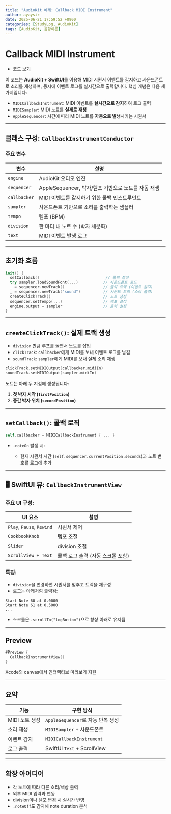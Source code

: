 ```yaml
---
title: "AudioKit 예제: Callback MIDI Instrument"
author: ayaysir
date: 2025-06-21 17:59:52 +0900
categories: [StudyLog, AudioKit]
tags: [AudioKit, 음향이론]
---
```


# Callback MIDI Instrument

- [코드 보기](https://github.com/ayaysir/Swift-Playgrounds/blob/main/AudioKit%20Cookbook%20Copy/AudioKit%20Cookbook%20Copy/Recipe/UncategorizedDemos/CallbackInstrument.swift)

이 코드는 **AudioKit + SwiftUI**를 이용해 MIDI 시퀀서 이벤트를 감지하고 사운드폰트로 소리를 재생하며, 동시에 이벤트 로그를 실시간으로 출력합니다.
핵심 개념은 다음 세 가지입니다:

* `MIDICallbackInstrument`: MIDI 이벤트를 **실시간으로 감지**하여 로그 출력
* `MIDISampler`: MIDI 노트를 **실제로 재생**
* `AppleSequencer`: 시간에 따라 MIDI 노트를 **자동으로 발생**시키는 시퀀서

---

## 클래스 구성: `CallbackInstrumentConductor`

### 주요 변수

| 변수           | 설명                                   |
| ------------ | ------------------------------------ |
| `engine`     | AudioKit 오디오 엔진                      |
| `sequencer`  | AppleSequencer, 박자/템포 기반으로 노트를 자동 재생 |
| `callbacker` | MIDI 이벤트를 감지하기 위한 콜백 인스트루먼트          |
| `sampler`    | 사운드폰트 기반으로 소리를 출력하는 샘플러              |
| `tempo`      | 템포 (BPM)                             |
| `division`   | 한 마디 내 노트 수 (박자 세분화)                 |
| `text`       | MIDI 이벤트 발생 로그                       |

---

## 초기화 흐름

```swift
init() {
  setCallback()                             // 콜백 설정
  try sampler.loadSoundFont(...)           // 사운드폰트 로드
  _ = sequencer.newTrack()                 // 클릭 트랙 (이벤트 감지)
  _ = sequencer.newTrack("sound")          // 사운드 트랙 (소리 출력)
  createClickTrack()                       // 노트 생성
  sequencer.setTempo(...)                  // 템포 설정
  engine.output = sampler                  // 출력 설정
}
```

---

## `createClickTrack()`: 실제 트랙 생성

* `division` 만큼 루프를 돌면서 노트를 삽입
* `clickTrack`: `callbacker`에게 MIDI를 보내 이벤트 로그를 남김
* `soundTrack`: `sampler`에게 MIDI를 보내 실제 소리 재생

```swift
clickTrack.setMIDIOutput(callbacker.midiIn)
soundTrack.setMIDIOutput(sampler.midiIn)
```

노트는 아래 두 지점에 생성됩니다:

1. **첫 박자 시작 (`firstPosition`)**
2. **중간 박자 위치 (`secondPosition`)**

---

## `setCallback()`: 콜백 로직

```swift
self.callbacker = MIDICallbackInstrument { ... }
```

* `.noteOn` 발생 시:

  * 현재 시퀀서 시간 (`self.sequencer.currentPosition.seconds`)과 노트 번호를 로그에 추가

---

## 🖥️ SwiftUI 뷰: `CallbackInstrumentView`

### 주요 UI 구성:

| UI 요소                     | 설명                   |
| ------------------------- | -------------------- |
| `Play`, `Pause`, `Rewind` | 시퀀서 제어               |
| `CookbookKnob`            | 템포 조절                |
| `Slider`                  | division 조절          |
| `ScrollView + Text`       | 콜백 로그 출력 (자동 스크롤 포함) |

### 특징:

* `division`을 변경하면 시퀀서를 멈추고 트랙을 재구성
* 로그는 아래처럼 출력됨:

```
Start Note 60 at 0.0000
Start Note 61 at 0.5000
...
```

* 스크롤은 `.scrollTo("logBottom")`으로 항상 아래로 유지됨

---

## Preview

```swift
#Preview {
  CallbackInstrumentView()
}
```

Xcode의 canvas에서 인터랙티브 미리보기 지원

---

## 요약

| 기능         | 구현 방식                       |
| ---------- | --------------------------- |
| MIDI 노트 생성 | `AppleSequencer`로 자동 반복 생성  |
| 소리 재생      | `MIDISampler` + 사운드폰트       |
| 이벤트 감지     | `MIDICallbackInstrument`    |
| 로그 출력      | SwiftUI `Text` + ScrollView |

---

## 확장 아이디어

* 각 노트에 따라 다른 소리/색상 출력
* 외부 MIDI 입력과 연동
* division이나 템포 변경 시 실시간 반영
* `.noteOff`도 감지해 note duration 분석
